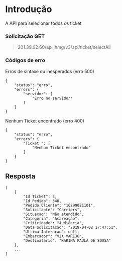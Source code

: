 
# Introdução
A API para selecionar todos os ticket


### Solicitação GET
> 201.39.92.60/api_hmg/v3/api/ticket/selectAll



### Códigos de erro 

Erros de sintaxe ou inesperados (erro 500)
```JS
{
    "status": "erro",
    "errors": {
        "servidor": [
            "Erro no servidor"
        ]
    }
}
```

Nenhum Ticket  encontrado (erro 400)
```JS
{
    "status": "erro",
    "errors": {
        "Ticket ": [
            "Nenhum Ticket encontrado"
        ]
    }
}
```


## Resposta

```JS
[
    {
        "Id Ticket": 3,
        "Id Pedido": 348,
        "Pedido Cliente": "16299021101",
        "Solicitante": "Carriers",
        "Situacao": "Não atendido",
        "Categoria": "Acareação",
        "Criticidade": "Audiência",
        "Data Solicitacao": "2019-04-02 17:47:51",
        "Ultima Interacao": null,
        "Embarcador": "VIA VAREJO",
        "Destinatario": "KARINA PAULA DE SOUSA"
    },
    ...
]
```
